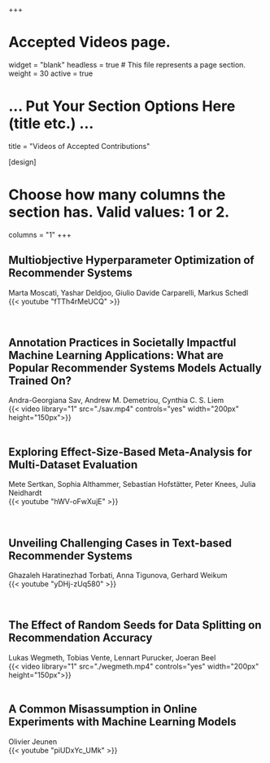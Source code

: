 +++
# Accepted Videos page.
widget = "blank"
headless = true  # This file represents a page section.
weight = 30
active = true 

# ... Put Your Section Options Here (title etc.) ...
title = "Videos of Accepted Contributions"

[design]
  # Choose how many columns the section has. Valid values: 1 or 2.
  columns = "1"
+++


## Multiobjective Hyperparameter Optimization of Recommender Systems  
Marta Moscati, Yashar Deldjoo, Giulio Davide Carparelli, Markus Schedl  
{{< youtube "fTTh4rMeUCQ" >}} 

<br>


## Annotation Practices in Societally Impactful Machine Learning Applications: What are Popular Recommender Systems Models Actually Trained On?  
Andra-Georgiana Sav, Andrew M. Demetriou, Cynthia C. S. Liem  
{{< video library="1" src="./sav.mp4" controls="yes" width="200px" height="150px">}}  
<br>

## Exploring Effect-Size-Based Meta-Analysis for Multi-Dataset Evaluation  
Mete Sertkan, Sophia Althammer, Sebastian Hofstätter, Peter Knees, Julia Neidhardt  
{{< youtube "hWV-oFwXujE" >}} 

<br>

## Unveiling Challenging Cases in Text-based Recommender Systems  
Ghazaleh Haratinezhad Torbati, Anna Tigunova, Gerhard Weikum  
{{< youtube "yDHj-zUq580" >}}  

<br>

## The Effect of Random Seeds for Data Splitting on Recommendation Accuracy  
Lukas Wegmeth, Tobias Vente, Lennart Purucker, Joeran Beel  
{{< video library="1" src="./wegmeth.mp4" controls="yes" width="200px" height="150px">}}  
<br>


## A Common Misassumption in Online Experiments with Machine Learning Models  
Olivier Jeunen  
{{< youtube "piUDxYc_UMk" >}}  

<br>


